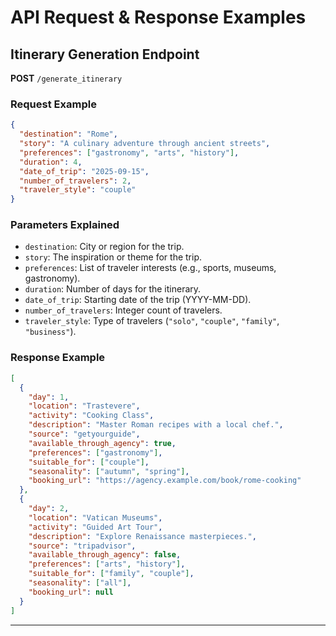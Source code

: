 # API Request & Response Examples

## Itinerary Generation Endpoint

**POST** `/generate_itinerary`

### Request Example

```json
{
  "destination": "Rome",
  "story": "A culinary adventure through ancient streets",
  "preferences": ["gastronomy", "arts", "history"],
  "duration": 4,
  "date_of_trip": "2025-09-15",
  "number_of_travelers": 2,
  "traveler_style": "couple"
}
```

### Parameters Explained

- `destination`: City or region for the trip.
- `story`: The inspiration or theme for the trip.
- `preferences`: List of traveler interests (e.g., sports, museums, gastronomy).
- `duration`: Number of days for the itinerary.
- `date_of_trip`: Starting date of the trip (YYYY-MM-DD).
- `number_of_travelers`: Integer count of travelers.
- `traveler_style`: Type of travelers (`"solo"`, `"couple"`, `"family"`, `"business"`).

### Response Example

```json
[
  {
    "day": 1,
    "location": "Trastevere",
    "activity": "Cooking Class",
    "description": "Master Roman recipes with a local chef.",
    "source": "getyourguide",
    "available_through_agency": true,
    "preferences": ["gastronomy"],
    "suitable_for": ["couple"],
    "seasonality": ["autumn", "spring"],
    "booking_url": "https://agency.example.com/book/rome-cooking"
  },
  {
    "day": 2,
    "location": "Vatican Museums",
    "activity": "Guided Art Tour",
    "description": "Explore Renaissance masterpieces.",
    "source": "tripadvisor",
    "available_through_agency": false,
    "preferences": ["arts", "history"],
    "suitable_for": ["family", "couple"],
    "seasonality": ["all"],
    "booking_url": null
  }
]
```

---
